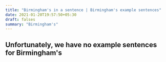 ```yaml
---
title: "Birmingham's in a sentence | Birmingham's example sentences"
date: 2021-01-20T19:57:50+05:30
draft: falses
summary: "Birmingham's"
---
```

## Unfortunately, we have no example sentences for Birmingham's                 

